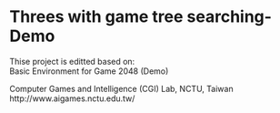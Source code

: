# Threes with game tree searching-Demo
Thise project is editted based on:<br>
Basic Environment for Game 2048 (Demo)<br>
<p>
Computer Games and Intelligence (CGI) Lab, NCTU, Taiwan<br>
http://www.aigames.nctu.edu.tw/<br>
<p>